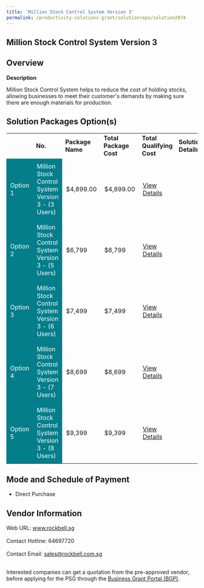 ```yaml
---
title: 'Million Stock Control System Version 3'
permalink: /productivity-solutions-grant/solutionrepo/solution2874
---
```


## Million Stock Control System Version 3

## Overview

**Description**

Million Stock Control System helps to reduce the cost of holding stocks, allowing businesses to meet their customer's demands by making sure there are enough materials for production.

## Solution Packages Option(s)

<table>
<th>
<td><b>No.</b></td>
<td><b>Package Name</b></td>
<td><b>Total Package Cost</b></td>
<td><b>Total Qualifying Cost</b></td>
<td><b>Solution Details</b></td>
</th>
<tr>
<td style='padding: 10px; background-color: #037E8A; color: #FFFFFF;'>Option 1</td>
<td style='padding: 10px; background-color: #037E8A; color: #FFFFFF;'>Million Stock Control System Version 3 - (3 Users)</td>
<td style='padding: 10px;'>$4,899.00</td>
<td style='padding: 10px;'>$4,899.00</td>
<td style='padding: 10px;'><a href='https://www.gobusiness.gov.sg/images/psg/Rockbell_Million_20200921_Desensitised_Annex_3_Part_1.pdf' target='_blank'>View Details</a></td>
</tr>
<tr>
<td style='padding: 10px; background-color: #037E8A; color: #FFFFFF;'>Option 2</td>
<td style='padding: 10px; background-color: #037E8A; color: #FFFFFF;'>Million Stock Control System Version 3 - (5 Users)</td>
<td style='padding: 10px;'>$6,799</td>
<td style='padding: 10px;'>$6,799</td>
<td style='padding: 10px;'><a href='https://www.gobusiness.gov.sg/images/psg/Rockbell_Million_20200921_Desensitised_Annex_3_Part_2.pdf' target='_blank'>View Details</a></td>
</tr>
<tr>
<td style='padding: 10px; background-color: #037E8A; color: #FFFFFF;'>Option 3</td>
<td style='padding: 10px; background-color: #037E8A; color: #FFFFFF;'>Million Stock Control System Version 3 - (6 Users)</td>
<td style='padding: 10px;'>$7,499</td>
<td style='padding: 10px;'>$7,499</td>
<td style='padding: 10px;'><a href='https://www.gobusiness.gov.sg/images/psg/Rockbell_Million_20200921_Desensitised_Annex_3_Part_3.pdf' target='_blank'>View Details</a></td>
</tr>
<tr>
<td style='padding: 10px; background-color: #037E8A; color: #FFFFFF;'>Option 4</td>
<td style='padding: 10px; background-color: #037E8A; color: #FFFFFF;'>Million Stock Control System Version 3 - (7 Users)</td>
<td style='padding: 10px;'>$8,699</td>
<td style='padding: 10px;'>$8,699</td>
<td style='padding: 10px;'><a href='https://www.gobusiness.gov.sg/images/psg/Rockbell_Million_20200921_Desensitised_Annex_3_Part_4.pdf' target='_blank'>View Details</a></td>
</tr>
<tr>
<td style='padding: 10px; background-color: #037E8A; color: #FFFFFF;'>Option 5</td>
<td style='padding: 10px; background-color: #037E8A; color: #FFFFFF;'>Million Stock Control System Version 3 - (8 Users)</td>
<td style='padding: 10px;'>$9,399</td>
<td style='padding: 10px;'>$9,399</td>
<td style='padding: 10px;'><a href='https://www.gobusiness.gov.sg/images/psg/Rockbell_Million_20200921_Desensitised_Annex_3_Part_5.pdf' target='_blank'>View Details</a></td>
</tr>
</table>

## Mode and Schedule of Payment

 - Direct Purchase

## Vendor Information

 Web URL: www.rockbell.sg <br><br>Contact Hotline: 64697720 <br><br>Contact Email: sales@rockbell.com.sg <br><br>

Interested companies can get a quotation from the pre-approved vendor, before applying for the PSG through the <a href='https://www.businessgrants.gov.sg/' target='_blank' rel='noopener'>Business Grant Portal (BGP)</a>.

<script src="/jquery/resize-tables.js"></script>
